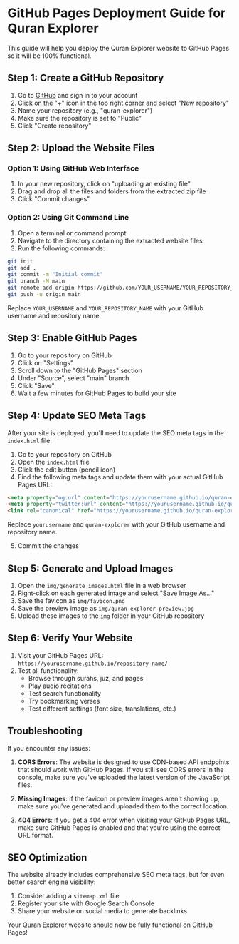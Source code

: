 # GitHub Pages Deployment Guide for Quran Explorer

This guide will help you deploy the Quran Explorer website to GitHub Pages so it will be 100% functional.

## Step 1: Create a GitHub Repository

1. Go to [GitHub](https://github.com) and sign in to your account
2. Click on the "+" icon in the top right corner and select "New repository"
3. Name your repository (e.g., "quran-explorer")
4. Make sure the repository is set to "Public"
5. Click "Create repository"

## Step 2: Upload the Website Files

### Option 1: Using GitHub Web Interface

1. In your new repository, click on "uploading an existing file"
2. Drag and drop all the files and folders from the extracted zip file
3. Click "Commit changes"

### Option 2: Using Git Command Line

1. Open a terminal or command prompt
2. Navigate to the directory containing the extracted website files
3. Run the following commands:

```bash
git init
git add .
git commit -m "Initial commit"
git branch -M main
git remote add origin https://github.com/YOUR_USERNAME/YOUR_REPOSITORY_NAME.git
git push -u origin main
```

Replace `YOUR_USERNAME` and `YOUR_REPOSITORY_NAME` with your GitHub username and repository name.

## Step 3: Enable GitHub Pages

1. Go to your repository on GitHub
2. Click on "Settings"
3. Scroll down to the "GitHub Pages" section
4. Under "Source", select "main" branch
5. Click "Save"
6. Wait a few minutes for GitHub Pages to build your site

## Step 4: Update SEO Meta Tags

After your site is deployed, you'll need to update the SEO meta tags in the `index.html` file:

1. Go to your repository on GitHub
2. Open the `index.html` file
3. Click the edit button (pencil icon)
4. Find the following meta tags and update them with your actual GitHub Pages URL:

```html
<meta property="og:url" content="https://yourusername.github.io/quran-explorer/">
<meta property="twitter:url" content="https://yourusername.github.io/quran-explorer/">
<link rel="canonical" href="https://yourusername.github.io/quran-explorer/">
```

Replace `yourusername` and `quran-explorer` with your GitHub username and repository name.

5. Commit the changes

## Step 5: Generate and Upload Images

1. Open the `img/generate_images.html` file in a web browser
2. Right-click on each generated image and select "Save Image As..."
3. Save the favicon as `img/favicon.png`
4. Save the preview image as `img/quran-explorer-preview.jpg`
5. Upload these images to the `img` folder in your GitHub repository

## Step 6: Verify Your Website

1. Visit your GitHub Pages URL: `https://yourusername.github.io/repository-name/`
2. Test all functionality:
   - Browse through surahs, juz, and pages
   - Play audio recitations
   - Test search functionality
   - Try bookmarking verses
   - Test different settings (font size, translations, etc.)

## Troubleshooting

If you encounter any issues:

1. **CORS Errors**: The website is designed to use CDN-based API endpoints that should work with GitHub Pages. If you still see CORS errors in the console, make sure you've uploaded the latest version of the JavaScript files.

2. **Missing Images**: If the favicon or preview images aren't showing up, make sure you've generated and uploaded them to the correct location.

3. **404 Errors**: If you get a 404 error when visiting your GitHub Pages URL, make sure GitHub Pages is enabled and that you're using the correct URL format.

## SEO Optimization

The website already includes comprehensive SEO meta tags, but for even better search engine visibility:

1. Consider adding a `sitemap.xml` file
2. Register your site with Google Search Console
3. Share your website on social media to generate backlinks

Your Quran Explorer website should now be fully functional on GitHub Pages!
